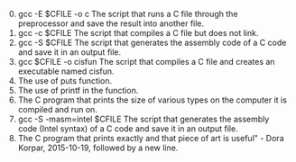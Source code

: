 0. gcc -E $CFILE -o c
The script that runs a C file through the preprocessor and save the result into another file.
1. gcc -c $CFILE
The script that compiles a C file but does not link.
2. gcc -S $CFILE
The script that generates the assembly code of a C code and save it in an output file.
3. gcc $CFILE -o cisfun
The script that compiles a C file and creates an executable named cisfun.
4. The use of puts function.
5. The use of printf in the function.
6. The C program that prints the size of various types on the computer it is compiled and run on.
7. gcc -S -masm=intel $CFILE
The script that generates the assembly code (Intel syntax) of a C code and save it in an output file.
8. The C program that prints exactly and that piece of art is useful" - Dora Korpar, 2015-10-19, followed by a new line.
